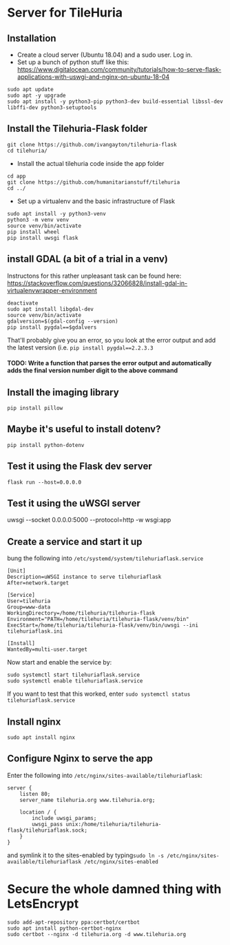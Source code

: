 # Server for TileHuria

## Installation

- Create a cloud server (Ubuntu 18.04) and a sudo user. Log in.
- Set up a bunch of python stuff like this: https://www.digitalocean.com/community/tutorials/how-to-serve-flask-applications-with-uswgi-and-nginx-on-ubuntu-18-04

```
sudo apt update
sudo apt -y upgrade
sudo apt install -y python3-pip python3-dev build-essential libssl-dev libffi-dev python3-setuptools
```

## Install the Tilehuria-Flask folder
```
git clone https://github.com/ivangayton/tilehuria-flask
cd tilehuria/
```

- Install the actual tilehuria code inside the app folder

```
cd app
git clone https://github.com/humanitarianstuff/tilehuria
cd ../
```
- Set up a virtualenv and the basic infrastructure of Flask

```
sudo apt install -y python3-venv
python3 -m venv venv
source venv/bin/activate
pip install wheel
pip install uwsgi flask
```

## install GDAL (a bit of a trial in a venv)
Instructons for this rather unpleasant task can be found here: https://stackoverflow.com/questions/32066828/install-gdal-in-virtualenvwrapper-environment

```
deactivate
sudo apt install libgdal-dev
source venv/bin/activate
gdalversion=$(gdal-config --version)
pip install pygdal==$gdalvers
```

That'll probably give you an error, so you look at the error output and add the latest version (i.e. ```pip install pygdal==2.2.3.3```

#### TODO: Write a function that parses the error output and automatically adds the final version number digit to the above command

## Install the imaging library

```
pip install pillow
```

## Maybe it's useful to install dotenv?
```
pip install python-dotenv
```

## Test it using the Flask dev server
```flask run --host=0.0.0.0```

## Test it using the uWSGI server
uwsgi --socket 0.0.0.0:5000 --protocol=http -w wsgi:app

## Create a service and start it up
bung the following into ```/etc/systemd/system/tilehuriaflask.service```

```
[Unit]
Description=uWSGI instance to serve tilehuriaflask
After=network.target

[Service]
User=tilehuria
Group=www-data
WorkingDirectory=/home/tilehuria/tilehuria-flask
Environment="PATH=/home/tilehuria/tilehuria-flask/venv/bin"
ExecStart=/home/tilehuria/tilehuria-flask/venv/bin/uwsgi --ini tilehuriaflask.ini

[Install]
WantedBy=multi-user.target

```

Now start and enable the service by:
```
sudo systemctl start tilehuriaflask.service
sudo systemctl enable tilehuriaflask.service
```

If you want to test that this worked, enter ```sudo systemctl status tilehuriaflask.service```

## Install nginx

```sudo apt install nginx```

## Configure Nginx to serve the app

Enter the following into ```/etc/nginx/sites-available/tilehuriaflask```:


```
server {
    listen 80;
    server_name tilehuria.org www.tilehuria.org;

    location / {
        include uwsgi_params;
        uwsgi_pass unix:/home/tilehuria/tilehuria-flask/tilehuriaflask.sock;
    }
}
```

and symlink it to the sites-enabled by typing```sudo ln -s /etc/nginx/sites-available/tilehuriaflask /etc/nginx/sites-enabled```

# Secure the whole damned thing with LetsEncrypt
```
sudo add-apt-repository ppa:certbot/certbot
sudo apt install python-certbot-nginx
sudo certbot --nginx -d tilehuria.org -d www.tilehuria.org
